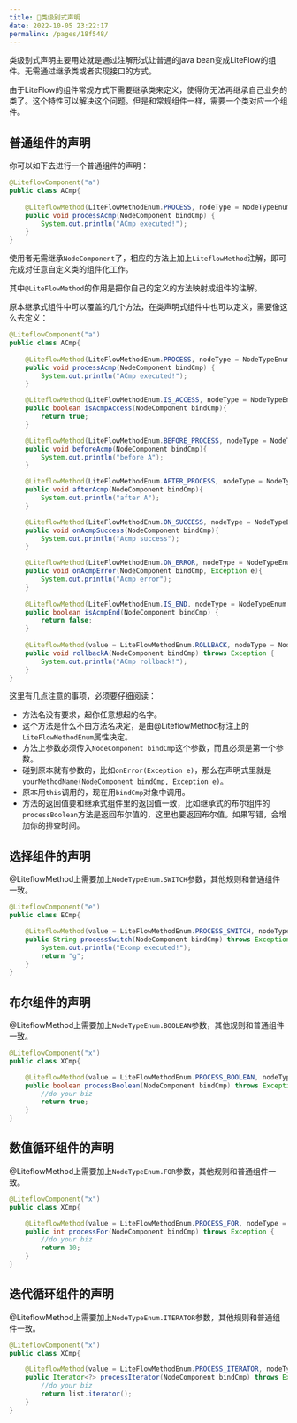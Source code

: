 ```yaml
---
title: 🧅类级别式声明
date: 2022-10-05 23:22:17
permalink: /pages/18f548/
---
```


类级别式声明主要用处就是通过注解形式让普通的java bean变成LiteFlow的组件。无需通过继承类或者实现接口的方式。

由于LiteFlow的组件常规方式下需要继承类来定义，使得你无法再继承自己业务的类了。这个特性可以解决这个问题。但是和常规组件一样，需要一个类对应一个组件。

## 普通组件的声明

你可以如下去进行一个普通组件的声明：

```java
@LiteflowComponent("a")
public class ACmp{
  
	@LiteflowMethod(LiteFlowMethodEnum.PROCESS, nodeType = NodeTypeEnum.COMMON)
	public void processAcmp(NodeComponent bindCmp) {
		System.out.println("ACmp executed!");
	}
}
```

使用者无需继承`NodeComponent`了，相应的方法上加上`LiteflowMethod`注解，即可完成对任意自定义类的组件化工作。

其中`@LiteFlowMethod`的作用是把你自己的定义的方法映射成组件的注解。

原本继承式组件中可以覆盖的几个方法，在类声明式组件中也可以定义，需要像这么去定义：

```java
@LiteflowComponent("a")
public class ACmp{
  
	@LiteflowMethod(LiteFlowMethodEnum.PROCESS, nodeType = NodeTypeEnum.COMMON)
	public void processAcmp(NodeComponent bindCmp) {
		System.out.println("ACmp executed!");
	}

	@LiteflowMethod(LiteFlowMethodEnum.IS_ACCESS, nodeType = NodeTypeEnum.COMMON)
	public boolean isAcmpAccess(NodeComponent bindCmp){
		return true;
	}

	@LiteflowMethod(LiteFlowMethodEnum.BEFORE_PROCESS, nodeType = NodeTypeEnum.COMMON)
	public void beforeAcmp(NodeComponent bindCmp){
		System.out.println("before A");
	}

	@LiteflowMethod(LiteFlowMethodEnum.AFTER_PROCESS, nodeType = NodeTypeEnum.COMMON)
	public void afterAcmp(NodeComponent bindCmp){
		System.out.println("after A");
	}

	@LiteflowMethod(LiteFlowMethodEnum.ON_SUCCESS, nodeType = NodeTypeEnum.COMMON)
	public void onAcmpSuccess(NodeComponent bindCmp){
		System.out.println("Acmp success");
	}

	@LiteflowMethod(LiteFlowMethodEnum.ON_ERROR, nodeType = NodeTypeEnum.COMMON)
	public void onAcmpError(NodeComponent bindCmp, Exception e){
		System.out.println("Acmp error");
	}
	
	@LiteflowMethod(LiteFlowMethodEnum.IS_END, nodeType = NodeTypeEnum.COMMON)
	public boolean isAcmpEnd(NodeComponent bindCmp) {
		return false;
	}
    
    @LiteflowMethod(value = LiteFlowMethodEnum.ROLLBACK, nodeType = NodeTypeEnum.COMMON)
    public void rollbackA(NodeComponent bindCmp) throws Exception {
        System.out.println("ACmp rollback!");
    }
}
```

这里有几点注意的事项，必须要仔细阅读：

* 方法名没有要求，起你任意想起的名字。
* 这个方法是什么不由方法名决定，是由@LiteflowMethod标注上的`LiteFlowMethodEnum`属性决定。
* 方法上参数必须传入`NodeComponent bindCmp`这个参数，而且必须是第一个参数。
* 碰到原本就有参数的，比如`onError(Exception e)`，那么在声明式里就是`yourMethodName(NodeComponent bindCmp, Exception e)`。
* 原本用`this`调用的，现在用`bindCmp`对象中调用。
* 方法的返回值要和继承式组件里的返回值一致，比如继承式的布尔组件的`processBoolean`方法是返回布尔值的，这里也要返回布尔值。如果写错，会增加你的排查时间。


## 选择组件的声明

@LiteflowMethod上需要加上`NodeTypeEnum.SWITCH`参数，其他规则和普通组件一致。

```java
@LiteflowComponent("e")
public class ECmp{

    @LiteflowMethod(value = LiteFlowMethodEnum.PROCESS_SWITCH, nodeType = NodeTypeEnum.SWITCH)
    public String processSwitch(NodeComponent bindCmp) throws Exception {
        System.out.println("Ecomp executed!");
        return "g";
    }
}
```

## 布尔组件的声明

@LiteflowMethod上需要加上`NodeTypeEnum.BOOLEAN`参数，其他规则和普通组件一致。

```java
@LiteflowComponent("x")
public class XCmp{

	@LiteflowMethod(value = LiteFlowMethodEnum.PROCESS_BOOLEAN, nodeType = NodeTypeEnum.BOOLEAN)
	public boolean processBoolean(NodeComponent bindCmp) throws Exception {
		//do your biz
		return true;
	}
}
```

## 数值循环组件的声明

@LiteflowMethod上需要加上`NodeTypeEnum.FOR`参数，其他规则和普通组件一致。

```java
@LiteflowComponent("x")
public class XCmp{

	@LiteflowMethod(value = LiteFlowMethodEnum.PROCESS_FOR, nodeType = NodeTypeEnum.FOR)
	public int processFor(NodeComponent bindCmp) throws Exception {
		//do your biz
		return 10;
	}
}
```

## 迭代循环组件的声明

@LiteflowMethod上需要加上`NodeTypeEnum.ITERATOR`参数，其他规则和普通组件一致。

```java
@LiteflowComponent("x")
public class XCmp{

	@LiteflowMethod(value = LiteFlowMethodEnum.PROCESS_ITERATOR, nodeType = NodeTypeEnum.ITERATOR)
	public Iterator<?> processIterator(NodeComponent bindCmp) throws Exception {
		//do your biz
		return list.iterator();
	}
}
```
